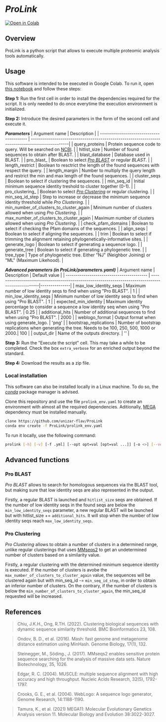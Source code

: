 # ***ProLink***

[![Open in Colab](https://colab.research.google.com/assets/colab-badge.svg)](https://colab.research.google.com/github/unizar-flav/ProLink/blob/master/ProLink.ipynb)


## Overview
ProLink is a python script that allows to execute multiple proteomic analysis tools automatically.


## Usage
This software is intended to be executed in Google Colab. To run it, open [this notebook](https://colab.research.google.com/github/unizar-flav/ProLink/blob/master/ProLink.ipynb) and follow these steps:

**Step 1:** Run the first cell in order to install the dependencies required for the script. It is only needed to do once everytime the execution environment is initialized.

**Step 2:** Introduce the desired parameters in the form of the second cell and execute it.

***Parameters***
| Argument name                             | Description                                                                                      |
| ----------------------------------------- | -------------------------------------------------------------------------------------------------|
| query_proteins                            | Protein sequence code to query. Will be searched on [NCBI](https://www.ncbi.nlm.nih.gov/Entrez). |
| hitlist_size                              | Number of found sequences to obtain after BLAST.                                                 |
| blast_database                            | Database used in BLAST.                                                                          |
| pro_blast_                                | Boolean to select [*Pro BLAST*](#pro-blast) or regular *BLAST*.                                  |
| length_restrict                           | Boolean to resctrict the length of the found sequences with respect the query.                   |
| length_margin                             | Number to multiply the query length and restrict the min and max length of the found sequences.  |
| cluster_seqs                              | Boolean to select if clustering the sequences.                                                   |
| min_seq_id                                | Initial minimum sequence identity treshold to cluster together (0-1).                            |
| pro_clustering_                           | Boolean to select [*Pro Clustering*](#pro-clustering) or regular clustering.                     |
| min_seq_id_step                           | Step to increase or decrease the minimum sequence identity threshold while *Pro Clustering*.     |
| min_number_of_clusters_to_cluster_again   | Minimum number of clusters allowed when using *Pro Clustering*.                                  |
| max_number_of_clusters_to_cluster_again   | Maximum number of clusters allowed when using *Pro Clustering*.                                  |
| check_pfam_domains                        | Boolean to select if checking the Pfam domains of the sequences.                                 |
| align_seqs                                | Boolean to select if aligning the sequences.                                                     |
| trim                                      | Boolean to select if trimming the alignment retaining phylogenetically-informative sites.        |
| generate_logo                             | Boolean to select if generating a sequence logo.                                                 |
| generate_tree                             | Boolean to select if generating a phylogenetic tree.                                             |
| tree_type                                 | Type of phylogenetic tree. Either "NJ" (Neighbor Joining) or "ML" (Maximum Likehood).            |

***Advanced parameters (in ProLink/parameters.yaml)***
| Argument name                             | Description                                                                                        | Default value |
| ----------------------------------------- | ---------------------------------------------------------------------------------------------------|---------------|
| max_low_identity_seqs                     | Maximum number of low identity seqs to find when using "Pro BLAST".                                |             1 |
| min_low_identity_seqs                     | Minimum number of low identity seqs to find when using "Pro BLAST".                                |             1 |
| expected_min_identity                     | Maximum identity percentage to consider a sequence a low identity seq when using "Pro BLAST".      |          0.25 |
| additional_hits                           | Number of additional sequences to find when using "Pro BLAST".                                     |          2000 |
| weblogo_format                            | Output format when using generate_logo.                                                            |         'png' |
| bootstrap_replications                    | Number of bootstrap replications when generating the tree. Needs to be 100, 250, 500, 1000 or 2000.|           100 |
| output_dir                                | Name of the outputs directory.                                                                     |            '' |

**Step 3:** Run the "Execute the script" cell. This may take a while to be completed. Check the box `extra_verbose` for an enriched output beyond the standard.

**Step 4:** Download the results as a zip file.


### Local installation
This software can also be installed locally in a Linux machine. To do so, the [*conda*](https://github.com/conda-forge/miniforge) package manager is advised.

Clone this repository and use the file `prolink_env.yaml` to create an environment with almost all the required dependencies. Aditionally, [MEGA](https://www.megasoftware.net/) dependency must be installed manually.

```bash
clone https://github.com/unizar-flav/ProLink
conda env create -f ProLink/prolink_env.yaml
```

To run it locally, use the following command:

```bash
prolink [-h] [-v] [-f .yml] [--opt opt=val [opt=val ...]] [-o <>] [--verbose] QUERY_CODE
```


## Advanced functions

### Pro BLAST

*Pro BLAST* allows to search for homologous sequences via the BLAST tool, but making sure that low identity seqs are also represented in the output.

Firstly, a regular BLAST is launched and `hitlist_size` seqs are obtained. If the number of low identity seqs in the found seqs are below the `min_low_identity_seqs` parameter, a new regular BLAST will be launched but with hitlist_size += `additional_hits`. It will stop when the number of low identity seqs reach `max_low_identity_seqs`.

### Pro Clustering

*Pro Clustering* allows to obtain a number of clusters in a determined range, unlike regular clusterings that uses [MMseqs2](https://github.com/soedinglab/MMseqs2) to get an undetermined number of clusters based on a similarity value.

Firstly, a regular clustering with the determined minimum sequence identity is executed. If the number of clusters is avobe the `max_number_of_clusters_to_cluster_again` value, the sequences will be clustered again but with min_seq_id -= `min_seq_id_step`, in order to obtain an inferior number of clusters. On the contrary, if the number of clusters is below the `min_number_of_clusters_to_cluster_again`, the min_seq_id requested will be increased.


## References

  > Chiu, J.K.H., Ong, R.TH. (2022). Clustering biological sequences with dynamic sequence similarity threshold. BMC Bioinformatics 23, 108.

  > Ondov, B. D., et al. (2016). Mash: fast genome and metagenome distance estimation using MinHash. Genome Biology, 17(1), 132.

  > Steinegger, M., Söding., J. (2017). MMseqs2 enables sensitive protein sequence searching for the analysis of massive data sets. Nature Biotechnology, 35, 1026.

  > Edgar, R. C. (2004). MUSCLE: multiple sequence alignment with high accuracy and high throughput. Nucleic Acids Research, 32(5), 1792-1797.

  > Crooks, G. E., et al. (2004).  WebLogo: A sequence logo generator, Genome Research, 14:1188-1190.

  > Tamura, K., et al. (2021) MEGA11: Molecular Evolutionary Genetics Analysis version 11. Molecular Biology and Evolution 38:3022-3027.
